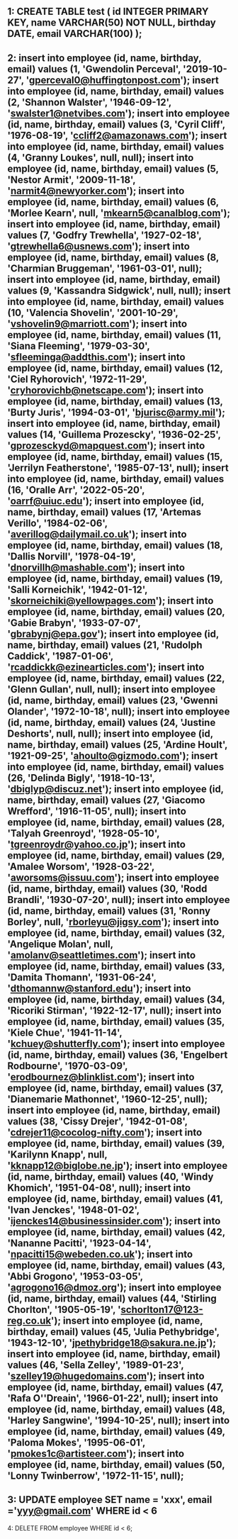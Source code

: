 1: CREATE TABLE test (
	id INTEGER PRIMARY KEY,
	name VARCHAR(50) NOT NULL,
	birthday DATE,
	email VARCHAR(100)
);
-------------------------------------------------------------------------------------------------------------------------------------------------------------------------------------------------------------------------------------------
2: insert into employee (id, name, birthday, email) values (1, 'Gwendolin Perceval', '2019-10-27', 'gperceval0@huffingtonpost.com');
insert into employee (id, name, birthday, email) values (2, 'Shannon Walster', '1946-09-12', 'swalster1@netvibes.com');
insert into employee (id, name, birthday, email) values (3, 'Cyril Cliff', '1976-08-19', 'ccliff2@amazonaws.com');
insert into employee (id, name, birthday, email) values (4, 'Granny Loukes', null, null);
insert into employee (id, name, birthday, email) values (5, 'Nestor Armit', '2009-11-18', 'narmit4@newyorker.com');
insert into employee (id, name, birthday, email) values (6, 'Morlee Kearn', null, 'mkearn5@canalblog.com');
insert into employee (id, name, birthday, email) values (7, 'Godfry Trewhella', '1927-02-18', 'gtrewhella6@usnews.com');
insert into employee (id, name, birthday, email) values (8, 'Charmian Bruggeman', '1961-03-01', null);
insert into employee (id, name, birthday, email) values (9, 'Kassandra Sidgwick', null, null);
insert into employee (id, name, birthday, email) values (10, 'Valencia Shovelin', '2001-10-29', 'vshovelin9@marriott.com');
insert into employee (id, name, birthday, email) values (11, 'Siana Fleeming', '1979-03-30', 'sfleeminga@addthis.com');
insert into employee (id, name, birthday, email) values (12, 'Ciel Ryhorovich', '1972-11-29', 'cryhorovichb@netscape.com');
insert into employee (id, name, birthday, email) values (13, 'Burty Juris', '1994-03-01', 'bjurisc@army.mil');
insert into employee (id, name, birthday, email) values (14, 'Guillema Prozescky', '1936-02-25', 'gprozesckyd@mapquest.com');
insert into employee (id, name, birthday, email) values (15, 'Jerrilyn Featherstone', '1985-07-13', null);
insert into employee (id, name, birthday, email) values (16, 'Oralle Arr', '2022-05-20', 'oarrf@uiuc.edu');
insert into employee (id, name, birthday, email) values (17, 'Artemas Verillo', '1984-02-06', 'averillog@dailymail.co.uk');
insert into employee (id, name, birthday, email) values (18, 'Dallis Norvill', '1978-04-19', 'dnorvillh@mashable.com');
insert into employee (id, name, birthday, email) values (19, 'Salli Korneichik', '1942-01-12', 'skorneichiki@yellowpages.com');
insert into employee (id, name, birthday, email) values (20, 'Gabie Brabyn', '1933-07-07', 'gbrabynj@epa.gov');
insert into employee (id, name, birthday, email) values (21, 'Rudolph Caddick', '1987-01-06', 'rcaddickk@ezinearticles.com');
insert into employee (id, name, birthday, email) values (22, 'Glenn Gullan', null, null);
insert into employee (id, name, birthday, email) values (23, 'Gwenni Olander', '1972-10-18', null);
insert into employee (id, name, birthday, email) values (24, 'Justine Deshorts', null, null);
insert into employee (id, name, birthday, email) values (25, 'Ardine Hoult', '1921-09-25', 'ahoulto@gizmodo.com');
insert into employee (id, name, birthday, email) values (26, 'Delinda Bigly', '1918-10-13', 'dbiglyp@discuz.net');
insert into employee (id, name, birthday, email) values (27, 'Giacomo Wrefford', '1916-11-05', null);
insert into employee (id, name, birthday, email) values (28, 'Talyah Greenroyd', '1928-05-10', 'tgreenroydr@yahoo.co.jp');
insert into employee (id, name, birthday, email) values (29, 'Amalee Worsom', '1928-03-22', 'aworsoms@issuu.com');
insert into employee (id, name, birthday, email) values (30, 'Rodd Brandli', '1930-07-20', null);
insert into employee (id, name, birthday, email) values (31, 'Ronny Borley', null, 'rborleyu@jigsy.com');
insert into employee (id, name, birthday, email) values (32, 'Angelique Molan', null, 'amolanv@seattletimes.com');
insert into employee (id, name, birthday, email) values (33, 'Damita Thomann', '1931-06-24', 'dthomannw@stanford.edu');
insert into employee (id, name, birthday, email) values (34, 'Ricoriki Stirman', '1922-12-17', null);
insert into employee (id, name, birthday, email) values (35, 'Kiele Chue', '1941-11-14', 'kchuey@shutterfly.com');
insert into employee (id, name, birthday, email) values (36, 'Engelbert Rodbourne', '1970-03-09', 'erodbournez@blinklist.com');
insert into employee (id, name, birthday, email) values (37, 'Dianemarie Mathonnet', '1960-12-25', null);
insert into employee (id, name, birthday, email) values (38, 'Cissy Drejer', '1942-01-08', 'cdrejer11@cocolog-nifty.com');
insert into employee (id, name, birthday, email) values (39, 'Karilynn Knapp', null, 'kknapp12@biglobe.ne.jp');
insert into employee (id, name, birthday, email) values (40, 'Windy Khomich', '1951-04-08', null);
insert into employee (id, name, birthday, email) values (41, 'Ivan Jenckes', '1948-01-02', 'ijenckes14@businessinsider.com');
insert into employee (id, name, birthday, email) values (42, 'Nananne Pacitti', '1923-04-14', 'npacitti15@webeden.co.uk');
insert into employee (id, name, birthday, email) values (43, 'Abbi Grogono', '1953-03-05', 'agrogono16@dmoz.org');
insert into employee (id, name, birthday, email) values (44, 'Stirling Chorlton', '1905-05-19', 'schorlton17@123-reg.co.uk');
insert into employee (id, name, birthday, email) values (45, 'Julia Pethybridge', '1943-12-10', 'jpethybridge18@sakura.ne.jp');
insert into employee (id, name, birthday, email) values (46, 'Sella Zelley', '1989-01-23', 'szelley19@hugedomains.com');
insert into employee (id, name, birthday, email) values (47, 'Rafa O''Dreain', '1966-01-22', null);
insert into employee (id, name, birthday, email) values (48, 'Harley Sangwine', '1994-10-25', null);
insert into employee (id, name, birthday, email) values (49, 'Paloma Mokes', '1995-06-01', 'pmokes1c@artisteer.com');
insert into employee (id, name, birthday, email) values (50, 'Lonny Twinberrow', '1972-11-15', null);
------------------------------------------------------------------------------------------------------------------------------------------------------------------------------------------------------------------------------------------------------------------------------------------
3: UPDATE employee
SET name = 'xxx',
	email ='yyy@gmail.com'
WHERE id < 6
------------------------------------------------------------------------------------------------------------------------------------------------------------------------------------------------------------------------------------------------------------------------------------------
4: DELETE FROM employee
WHERE id < 6;
